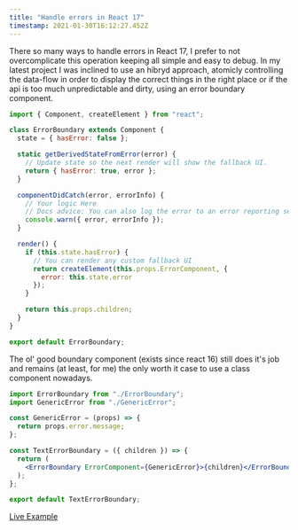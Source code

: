 ```yaml
---
title: "Handle errors in React 17"
timestamp: 2021-01-30T16:12:27.452Z
---
```


There so many ways to handle errors in React 17, I prefer to not overcomplicate this operation keeping all simple and easy to debug.
In my latest project I was inclined to use an hibryd approach, atomicly controlling the data-flow in order to display the correct things in the right place or if the api is too much unpredictable and dirty, using an error boundary component.

```jsx
import { Component, createElement } from "react";

class ErrorBoundary extends Component {
  state = { hasError: false };

  static getDerivedStateFromError(error) {
    // Update state so the next render will show the fallback UI.
    return { hasError: true, error };
  }

  componentDidCatch(error, errorInfo) {
    // Your logic Here
    // Docs advice: You can also log the error to an error reporting service https://reactjs.org/docs/error-boundaries.html#introducing-error-boundaries
    console.warn({ error, errorInfo });
  }

  render() {
    if (this.state.hasError) {
      // You can render any custom fallback UI
      return createElement(this.props.ErrorComponent, {
        error: this.state.error
      });
    }

    return this.props.children;
  }
}

export default ErrorBoundary;
```

The ol' good boundary component (exists since react 16) still does it's job and remains (at least, for me) the only worth it case to use a class component nowadays.

```jsx
import ErrorBoundary from "./ErrorBoundary";
import GenericError from "./GenericError";

const GenericError = (props) => {
  return props.error.message;
};

const TextErrorBoundary = ({ children }) => {
  return (
    <ErrorBoundary ErrorComponent={GenericError}>{children}</ErrorBoundary>
  );
};

export default TextErrorBoundary;
```

<quote>[Live Example](https://codesandbox.io/s/withered-snow-28yei?file=/src/App.js)</quote>
